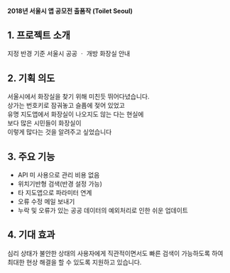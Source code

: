 #### __2018년 서울시 앱 공모전 출품작 (Toilet Seoul)__  
  
## __1. 프로젝트 소개__  
지정 반경 기준 서울시 공공 ㆍ 개방 화장실 안내

## __2. 기획 의도__  
서울시에서 화장실을 찾기 위해 미친듯 뛰어다녔습니다.  
상가는 번호키로 잠궈놓고 슬픔에 젖어 있었고  
유명 지도앱에서 화장실이 나오지도 않는 다는 현실에  
보다 많은 시민들이 화장실이   
이렇게 많다는 것을 알려주고 싶었습니다  

## __3. 주요 기능__  
- API 미 사용으로 관리 비용 없음  
- 위치기반형 검색(반경 설정 가능)  
- 타 지도앱으로 파라미터 연계  
- 오류 수정 메일 보내기  
- 누락 및 오류가 있는 공공 데이터의 예외처리로 인한 쉬운 업데이트     

## __4. 기대 효과__  
심리 상태가 불안한 상태의 사용자에게 직관적이면서도 빠른 검색이 가능하도록 하여  
최대한 현상 해결을 할 수 있도록 지원하고 있습니다.  

